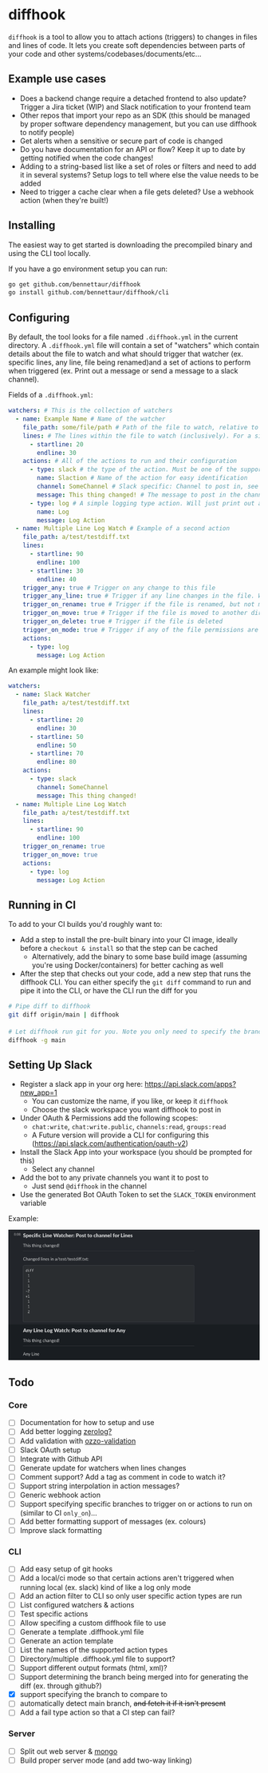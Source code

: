 # diffhook

`diffhook` is a tool to allow you to attach actions (triggers) to changes in files and lines of code. It lets you create
soft dependencies between parts of your code and other systems/codebases/documents/etc...

## Example use cases

- Does a backend change require a detached frontend to also update? Trigger a Jira ticket (WIP) and Slack notification
  to your frontend team
- Other repos that import your repo as an SDK (this should be managed by proper software dependency management, but you
  can use diffhook to notify people)
- Get alerts when a sensitive or secure part of code is changed
- Do you have documentation for an API or flow? Keep it up to date by getting notified when the code changes!
- Adding to a string-based list like a set of roles or filters and need to add it in several systems? Setup logs to tell
  where else the value needs to be added
- Need to trigger a cache clear when a file gets deleted? Use a webhook action (when they're built!)

## Installing

The easiest way to get started is downloading the precompiled binary and using the CLI tool locally.

If you have a go environment setup you can run:

```bash
go get github.com/bennettaur/diffhook
go install github.com/bennettaur/diffhook/cli
```

## Configuring

By default, the tool looks for a file named `.diffhook.yml` in the current directory. A `.diffhook.yml` file will
contain a set of "watchers" which contain details about the file to watch and what should trigger that watcher (ex.
specific lines, any line, file being renamed)and a set of actions to perform when triggered (ex. Print out a message or
send a message to a slack channel).

Fields of a `.diffhook.yml`:

```yaml
watchers: # This is the collection of watchers
  - name: Example Name # Name of the watcher
    file_path: some/file/path # Path of the file to watch, relative to the root
    lines: # The lines within the file to watch (inclusively). For a single line the startline and endline should be the same. Multiple can be specified
      - startline: 20
        endline: 30
    actions: # All of the actions to run and their configuration
      - type: slack # the type of the action. Must be one of the supported types and lowercase
        name: Slaction # Name of the action for easy identification
        channel: SomeChannel # Slack specific: Channel to post in, see the Setting Up Slack below for more details
        message: This thing changed! # The message to post in the channel when this action runs!
      - type: log # A simple logging type action. Will just print out a message to stdout
        name: Log
        message: Log Action
  - name: Multiple Line Log Watch # Example of a second action
    file_path: a/test/testdiff.txt
    lines:
      - startline: 90
        endline: 100
      - startline: 30
        endline: 40
    trigger_any: true # Trigger on any change to this file
    trigger_any_line: true # Trigger if any line changes in the file. Will not trigger if other types of changes are made to the file
    trigger_on_rename: true # Trigger if the file is renamed, but not moved
    trigger_on_move: true # Trigger if the file is moved to another directory
    trigger_on_delete: true # Trigger if the file is deleted
    trigger_on_mode: true # Trigger if any of the file permissions are changed
    actions:
      - type: log
        message: Log Action
```

An example might look like:

```yaml
watchers:
  - name: Slack Watcher
    file_path: a/test/testdiff.txt
    lines:
      - startline: 20
        endline: 30
      - startline: 50
        endline: 50
      - startline: 70
        endline: 80
    actions:
      - type: slack
        channel: SomeChannel
        message: This thing changed!
  - name: Multiple Line Log Watch
    file_path: a/test/testdiff.txt
    lines:
      - startline: 90
        endline: 100
    trigger_on_rename: true
    trigger_on_move: true
    actions:
      - type: log
        message: Log Action
```

## Running in CI

To add to your CI builds you'd roughly want to:

- Add a step to install the pre-built binary into your CI image, ideally before a `checkout & install` so that the step
  can be cached
    - Alternatively, add the binary to some base build image (assuming you're using Docker/containers) for better
      caching as well
- After the step that checks out your code, add a new step that runs the diffhook CLI. You can either specify the `git
  diff` command to run and pipe it into the CLI, or have the CLI run the diff for you
  
```bash
# Pipe diff to diffhook
git diff origin/main | diffhook

# Let diffhook run git for you. Note you only need to specify the branch name, it will always use origin
diffhook -g main
```

## Setting Up Slack

- Register a slack app in your org here: https://api.slack.com/apps?new_app=1
    - You can customize the name, if you like, or keep it `diffhook`
    - Choose the slack workspace you want diffhook to post in
- Under OAuth & Permissions add the following scopes:
    - `chat:write`, `chat:write.public`, `channels:read`, `groups:read`
    - A Future version will provide a CLI for configuring this (https://api.slack.com/authentication/oauth-v2)
- Install the Slack App into your workspace (you should be prompted for this)
    - Select any channel
- Add the bot to any private channels you want it to post to
    - Just send `@diffhook` in the channel
- Use the generated Bot OAuth Token to set the `SLACK_TOKEN` environment variable

Example:

![img.png](docs/imgs/img.png)

## Todo

### Core

- [ ] Documentation for how to setup and use
- [ ] Add better logging [zerolog?](https://github.com/rs/zerolog)
- [ ] Add validation with [ozzo-validation](https://github.com/go-ozzo/ozzo-validation)
- [ ] Slack OAuth setup
- [ ] Integrate with Github API
- [ ] Generate update for watchers when lines changes
- [ ] Comment support? Add a tag as comment in code to watch it?
- [ ] Support string interpolation in action messages?
- [ ] Generic webhook action
- [ ] Support specifying specific branches to trigger on or actions to run on (similar to CI `only_on`)...
- [ ] Add better formatting support of messages (ex. colours)
- [ ] Improve slack formatting

### CLI

- [ ] Add easy setup of git hooks
- [ ] Add a local/ci mode so that certain actions aren't triggered when running local (ex. slack) kind of like a log
  only mode
- [ ] Add an action filter to CLI so only user specific action types are run
- [ ] List configured watchers & actions
- [ ] Test specific actions
- [ ] Allow specifing a custom diffhook file to use
- [ ] Generate a template .diffhook.yml file
- [ ] Generate an action template
- [ ] List the names of the supported action types
- [ ] Directory/multiple .diffhook.yml file to support?
- [ ] Support different output formats (html, xml)?
- [ ] Support determining the branch being merged into for generating the diff (ex. through github?)
- [x] support specifying the branch to compare to
- [ ] automatically detect main branch, ~~and fetch it if it isn't present~~
- [ ] Add a fail type action so that a CI step can fail?

### Server

- [ ] Split out web server & [mongo](https://github.com/Kamva/mgm)
- [ ] Build proper server mode (and add two-way linking)